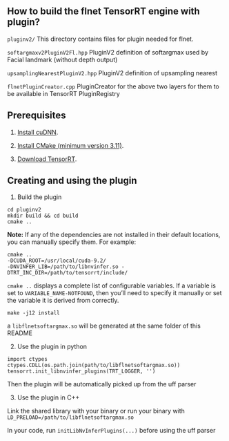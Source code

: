 ## How to build the flnet TensorRT engine with plugin?

`pluginv2/`
This directory contains files for plugin needed for flnet.

`softargmaxv2PluginV2Fl.hpp`
PluginV2 definition of softargmax used by Facial landmark (without depth output)

`upsamplingNearestPluginV2.hpp`
PluginV2 definition of upsampling nearest 

`flnetPluginCreator.cpp`
PluginCreator for the above two layers for them to be available in TensorRT PluginRegistry

## Prerequisites

1. [Install cuDNN](https://docs.nvidia.com/deeplearning/sdk/cudnn-install/index.html).

2. [Install CMake (minimum version 3.11)](https://cmake.org/download/).

3. [Download TensorRT](https://developer.nvidia.com/tensorrt).

## Creating and using the plugin

1.  Build the plugin
  ```
  cd pluginv2
  mkdir build && cd build
  cmake ..
  ```

  **Note:** If any of the dependencies are not installed in their default locations, you can manually specify them. For example:
  ```
  cmake .. 
  -DCUDA_ROOT=/usr/local/cuda-9.2/
  -DNVINFER_LIB=/path/to/libnvinfer.so -DTRT_INC_DIR=/path/to/tensorrt/include/
  ```

  `cmake ..` displays a complete list of configurable variables. If a variable is set to `VARIABLE_NAME-NOTFOUND`, then you’ll need to specify it manually or set the variable it is derived from correctly.
  ```
  make -j12 install
  ```
  a `libflnetsoftargmax.so` will be generated at the same folder of this README

2. Use the plugin in python
  ``` 
  import ctypes 
  ctypes.CDLL(os.path.join(path/to/libflnetsoftargmax.so))
  tensorrt.init_libnvinfer_plugins(TRT_LOGGER, '')
  ```

  Then the plugin will be automatically picked up from the uff parser

3. Use the plugin in C++

  Link the shared library with your binary or run your binary with `LD_PRELOAD=/path/to/libflnetsoftargmax.so`

  In your code, run `initLibNvInferPlugins(...)` before using the uff parser